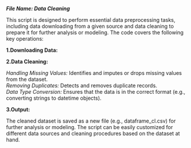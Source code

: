 ***File Name: Data Cleaning***

This script is designed to perform essential data preprocessing tasks, including data downloading from a given source and data cleaning to prepare it for further analysis or modeling. 
The code covers the following key operations:

**1.Downloading Data:**

**2.Data Cleaning:**

*Handling Missing Values:* Identifies and imputes or drops missing values from the dataset.\
*Removing Duplicates:* Detects and removes duplicate records.\
*Data Type Conversion:* Ensures that the data is in the correct format (e.g., converting strings to datetime objects).

**3.Output:**

The cleaned dataset is saved as a new file (e.g., dataframe_cl.csv) for further analysis or modeling.
The script can be easily customized for different data sources and cleaning procedures based on the dataset at hand.
